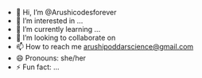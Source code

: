 - 👋 Hi, I’m @Arushicodesforever
- 👀 I’m interested in ...
- 🌱 I’m currently learning ...
- 💞️ I’m looking to collaborate on 
- 📫 How to reach me arushipoddarscience@gmail.com
- 😄 Pronouns: she/her
- ⚡ Fun fact: ...

<!---
Arushicodesforever/Arushicodesforever is a ✨ special ✨ repository because its `README.md` (this file) appears on your GitHub profile.
You can click the Preview link to take a look at your changes.
--->
